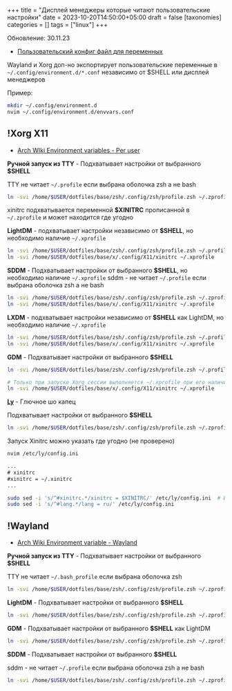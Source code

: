 +++
title = "Дисплей менеджеры которые читают пользовательские настройки"
date = 2023-10-20T14:50:00+05:00
draft = false
[taxonomies]
categories = []
tags = ["linux"]
+++

Обновление: 30.11.23

- [Пользовательский конфиг файл для переменных](https://www.freedesktop.org/software/systemd/man/environment.d.html)

Wayland и Xorg доп-но экспортирует пользовательские переменные в ``~/.config/environment.d/*.conf`` независимо от $SHELL или дисплей менеджеров

Пример:

```sh
mkdir ~/.config/environment.d
nvim ~/.config/environment.d/envvars.conf
```

## !Xorg X11

- [Arch WIki Environment variables - Per user](https://wiki.archlinux.org/title/Environment_variables#Per_user)

**Ручной запуск из TTY** - Подхватывает настройки от выбранного **$SHELL**

TTY не читает ``~/.profile`` если выбрана оболочка zsh а не bash

```sh
ln -svi /home/$USER/dotfiles/base/zsh/.config/zsh/profile.zsh ~/.zprofile
```

xinitrc подхватывается переменной **$XINITRC** прописанной в ``~/.zprofile`` и может находится где угодно

**LightDM** - подхватывает настройки независимо от **$SHELL**, но необходимо наличие ``~/.xprofile``

```sh
ln -svi /home/$USER/dotfiles/base/zsh/.config/zsh/profile.zsh ~/.profile
ln -svi /home/$USER/dotfiles/base/x/.config/X11/xinitrc ~/.xprofile
```

**SDDM** - Подхватывает настройки от выбранного **$SHELL**, но необходимо наличие ``~/.xprofile``
sddm - не читает ``~/.profile`` если выбрана оболочка zsh а не bash

```sh
ln -svi /home/$USER/dotfiles/base/zsh/.config/zsh/profile.zsh ~/.zprofile
ln -svi /home/$USER/dotfiles/base/x/.config/X11/xinitrc ~/.xprofile
```

**LXDM** - подхватывает настройки независимо от **$SHELL** как LightDM, но необходимо наличие ``~/.xprofile``

```sh
ln -svi /home/$USER/dotfiles/base/zsh/.config/zsh/profile.zsh ~/.profile
ln -svi /home/$USER/dotfiles/base/x/.config/X11/xinitrc ~/.xprofile
```

**GDM** - Подхватывает настройки от выбранного **$SHELL**

```sh
ln -svi /home/$USER/dotfiles/base/zsh/.config/zsh/profile.zsh ~/.profile

# Только при запуске Xorg сессии выполняется ~/.xprofile при его наличии
ln -svi /home/$USER/dotfiles/base/x/.config/X11/xinitrc ~/.xprofile
```

**[Ly](https://github.com/fairyglade/ly)** - Глючное шо капец

Подхватывает настройки от выбранного **$SHELL**

```sh
ln -svi /home/$USER/dotfiles/base/zsh/.config/zsh/profile.zsh ~/.zprofile
```

Запуск Xinitrc можно указать где угодно (не проверено)

```sh
nvim /etc/ly/config.ini
```

```txt
...
# xinitrc
#xinitrc = ~/.xinitrc
...
```

```sh
sudo sed -i 's/^#xinitrc.*/xinitrc = $XINITRC/' /etc/ly/config.ini  # Имеет графические проблемы
sudo sed -i 's/^#lang.*/lang = ru/' /etc/ly/config.ini
```

## !Wayland

- [Arch Wiki Environment variable - Wayland](https://wiki.archlinux.org/title/Environment_variables#Per_Wayland_session)

**Ручной запуск из TTY** - Подхватывает настройки от выбранного **$SHELL**

TTY не читает ``~/.bash_profile`` если выбрана оболочка zsh

```sh
ln -svi /home/$USER/dotfiles/base/zsh/.config/zsh/profile.zsh ~/.zprofile
```

**LightDM** - Подхватывает настройки от выбранного **$SHELL**

```sh
ln -svi /home/$USER/dotfiles/base/zsh/.config/zsh/profile.zsh ~/.zprofile
```

**GDM** - Подхватывает настройки от выбранного **$SHELL** как LightDM

```sh
ln -svi /home/$USER/dotfiles/base/zsh/.config/zsh/profile.zsh ~/.zprofile
```

**SDDM** - Подхватывает настройки от выбранного **$SHELL**

sddm - не читает ``~/.profile`` если выбрана оболочка zsh а не bash

```sh
ln -svi /home/$USER/dotfiles/base/zsh/.config/zsh/profile.zsh ~/.zprofile
```
